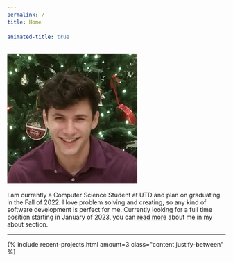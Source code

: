 ```yaml
---
permalink: /
title: Home

animated-title: true
---
```


<div class="flex flex-column lg:flex-row justify-center items-center space-evenly py-12">
    <img class='border-radius-full lg:mr-12' src='/assets/images/Me.png' alt='picture of me' style="width: 300px; height: 300px;"/>
    <p class="mt-6 lg:m-0 text-center font-lg">
        I am currently a Computer Science Student at UTD and plan on graduating in the Fall of 2022. I love problem solving and creating, so any kind of software development is perfect for me. Currently looking for a full time position starting in January of 2023, you can <a href='/about/'>read more</a> about me in my about section.
    </p>
</div>

---

<div class="ignore content-wrapper py-12">
    {% include recent-projects.html amount=3 class="content justify-between" %}
</div>